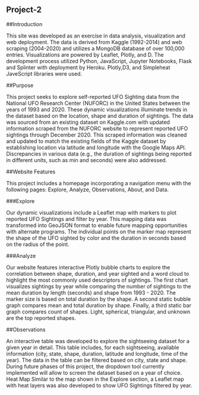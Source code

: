 ## Project-2

##Introduction

This site was developed as an exercise in data analysis, visualization and web deployment. The data is derived from Kaggle (1992-2014) and web scraping (2004-2020) and utilizes a MongoDB database of over 100,000 entries. Visualizations are powered by Leaflet, Plotly, and D. The development process utilized Python, JavaScript, Jupyter Notebooks, Flask and Splinter with deployment by Heroku. Plotly,D3, and Simpleheat JaveScript libraries were used.

##Purpose

This project seeks to explore self-reported UFO Sighting data from the National UFO Research Center (NUFORC) in the United States between the years of 1993 and 2020. These dynamic visualizations illuminate trends in the dataset based on the location, shape and duration of sightings.
The data was sourced from an existing dataset on Kaggle.com with updated information scraped from the NUFORC website to represent reported UFO sightings through December 2020. This scraped information was cleaned and updated to match the existing fields of the Kaggle dataset by establishing location via latitude and longitude with the Google Maps API. Discrepancies in various data (e.g., the duration of sightings being reported in different units, such as min and seconds) were also addressed. 

##Website Features

This project includes a homepage incorporating a navigation menu with the following pages: Explore, Analyze, Observations, About, and Data. 

###Explore

Our dynamic visualizations include a Leaflet map with markers to plot reported UFO Sightings and filter by year. This mapping data was transformed into GeoJSON format to enable future mapping opportunities with alternate programs. The individual points on the marker map represent the shape of the UFO sighted by color and the duration in seconds based on the radius of the point.

###Analyze

Our website features interactive Plotly bubble charts to explore the correlation between shape, duration, and year sighted and a word cloud to highlight the most commonly used descriptors of sightings. 
The first chart visualizes sightings by year while comparing the number of sightings to the mean duration by length (seconds) and shape from 1993 - 2020. The marker size is based on total duration by the shape. 
A second static bubble graph compares mean and total duration by shape.
Finally, a third static bar graph compares count of shapes. Light, spherical, triangular, and unknown are the top reported shapes.

##Observations

An interactive table was developed to explore the sightseeing dataset for a given year in detail. This table includes, for each sightseeing, available information (city, state, shape, duration, latitude and longitude, time of the year). 
The data in the table can be filtered based on city, state and shape. During future phases of this project, the dropdown tool currently implemented will allow to screen the dataset based on a year of choice.
Heat Map
Similar to the map shown in the Explore section, a Leaflet map with heat layers was also developed to show UFO Sightings filtered by year.

